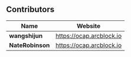 
## Contributors

| Name             | Website                    |
| ---------------- | -------------------------- |
| **wangshijun**   | <https://ocap.arcblock.io> |
| **NateRobinson** | <https://ocap.arcblock.io> |

